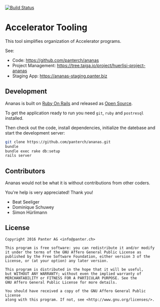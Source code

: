 [![Build Status](https://travis-ci.org/panterch/ananas.svg?branch=master)](http://travis-ci.org/panterch/ananas)

# Accelerator Tooling

This tool simplifies organization of Accelerator programs.


See:
* Code: https://github.com/panterch/ananas
* Project Management: https://tree.taiga.io/project/huerlisi-project-ananas
* Staging App: https://ananas-staging.panter.biz

Development
-----------

Ananas is built on [Ruby On Rails](http://www.rubyonrails.org) and
released as [Open Source](http://www.opensource.org).

To get the application ready to run you need `git`, `ruby` and `postresql`
installed.

Then check out the code, install dependencies, initialize the datebase and
start the development server:

``` bash
git clone https://github.com/panterch/ananas.git
bundle
bundle exec rake db:setup
rails server
```

Contributors
------------

Ananas would not be what it is without contributions from other coders.

You're help is very appreciated! Thank you!

* Beat Seeliger
* Dominique Schuwey
* Simon Hürlimann

License
-------

    Copyright 2016 Panter AG <info@panter.ch>

    This program is free software: you can redistribute it and/or modify
    it under the terms of the GNU Affero General Public License as
    published by the Free Software Foundation, either version 3 of the
    License, or (at your option) any later version.

    This program is distributed in the hope that it will be useful,
    but WITHOUT ANY WARRANTY; without even the implied warranty of
    MERCHANTABILITY or FITNESS FOR A PARTICULAR PURPOSE. See the
    GNU Affero General Public License for more details.

    You should have received a copy of the GNU Affero General Public License
    along with this program. If not, see <http://www.gnu.org/licenses/>.
